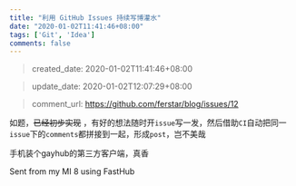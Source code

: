 ```yaml
---
title: "利用 GitHub Issues 持续写博灌水"
date: "2020-01-02T11:41:46+08:00"
tags: ['Git', 'Idea']
comments: false
---
```


> created_date: 2020-01-02T11:41:46+08:00

> update_date: 2020-01-02T12:07:29+08:00

> comment_url: https://github.com/ferstar/blog/issues/12

如题，~~已经初步实现~~ ，有好的想法随时开`issue`写一发，然后借助`CI`自动把同一`issue`下的`comments`都拼接到一起，形成`post`，岂不美哉

手机装个gayhub的第三方客户端，真香

Sent from my MI 8 using FastHub